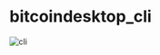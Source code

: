 # bitcoindesktop_cli


![cli](https://user-images.githubusercontent.com/45722893/64928627-3e277280-d81b-11e9-8866-c5d6fdef1c94.png)
